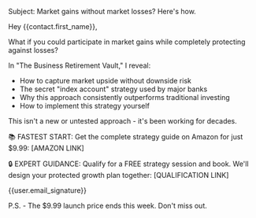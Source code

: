 Subject: Market gains without market losses? Here's how.

Hey {{contact.first_name}},

What if you could participate in market gains while completely protecting against losses?

In "The Business Retirement Vault," I reveal:
- How to capture market upside without downside risk
- The secret "index account" strategy used by major banks
- Why this approach consistently outperforms traditional investing
- How to implement this strategy yourself

This isn't a new or untested approach - it's been working for decades.

📚 FASTEST START: Get the complete strategy guide on Amazon for just $9.99: [AMAZON LINK]

🔒 EXPERT GUIDANCE: Qualify for a FREE strategy session and book. We'll design your protected growth plan together: [QUALIFICATION LINK]

{{user.email_signature}}

P.S. - The $9.99 launch price ends this week. Don't miss out.